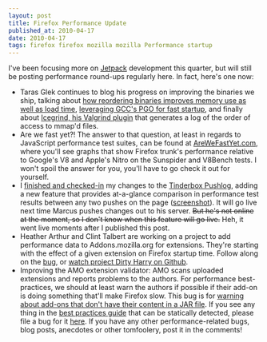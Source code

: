 ```yaml
---
layout: post
title: Firefox Performance Update
published_at: 2010-04-17
date: 2010-04-17
tags: firefox firefox mozilla mozilla Performance startup
---
```


I've been focusing more on [Jetpack](https://wiki.mozilla.org/Labs/Jetpack) development this quarter, but will still be posting performance round-ups regularly here. In fact, here's one now:

*   Taras Glek continues to blog his progress on improving the binaries we ship, talking about [how reordering binaries improves memory use as well as load time](http://blog.mozilla.com/tglek/2010/04/05/linux-how-to-make-startup-suck-less-and-reduce-memory-usage/), [leveraging GCC's PGO for fast startup](http://blog.mozilla.com/tglek/2010/04/12/squeezing-every-last-bit-of-performance-out-of-the-linux-toolchain/), and finally about [Icegrind, his Valgrind plugin](http://blog.mozilla.com/tglek/2010/04/07/icegrind-valgrind-plugin-for-optimizing-cold-startup/) that generates a log of the order of access to mmap'd files.
*   Are we fast yet?! The answer to that question, at least in regards to JavaScript performance test suites, can be found at [AreWeFastYet.com](http://arewefastyet.com/), where you'll see graphs that show Firefox trunk's performance relative to Google's V8 and Apple's Nitro on the Sunspider and V8Bench tests. I won't spoil the answer for you, you'll have to go check it out for yourself.
*   I [finished and checked-in](https://bugzilla.mozilla.org/show_bug.cgi?id=557552) my changes to the [Tinderbox Pushlog](http://tests.themasta.com/tinderboxpushlog/?tree=Firefox), adding a new feature that provides at-a-glance comparison in performance test results between any two pushes on the page ([screenshot](https://bug557552.bugzilla.mozilla.org/attachment.cgi?id=437335)). It will go live next time Marcus pushes changes out to his server. <span style="text-decoration:line-through;">But he's not online at the moment, so I don't know when this feature will go live.</span> Heh, it went live moments after I published this post.
*   Heather Arthur and Clint Talbert are working on a project to add performance data to Addons.mozilla.org for extensions. They're starting with the effect of a given extension on Firefox startup time. Follow along on the [bug](https://bugzilla.mozilla.org/show_bug.cgi?id=559929), or [watch project Dirty Harry on Github](http://github.com/harthur/dirtyharry).
*   Improving the AMO extension validator: AMO scans uploaded extensions and reports problems to the authors. For performance best-practices, we should at least warn the authors if possible if their add-on is doing something that'll make Firefox slow. This bug is for [warning about add-ons that don't have their content in a JAR file](https://bugzilla.mozilla.org/show_bug.cgi?id=551714). If you see any thing in the [best practices guide](https://wiki.mozilla.org/Performance/Addons/BestPractices) that can be statically detected, please file a bug for it [here](https://bugzilla.mozilla.org/enter_bug.cgi?product=addons.mozilla.org&component=Admin%2fEditor%20Tools).
If you have any other performance-related bugs, blog posts, anecdotes or other tomfoolery, post it in the comments!